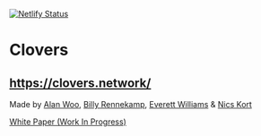 
[![Netlify Status](https://api.netlify.com/api/v1/badges/aa024be6-94d0-4cba-bfd3-4f3997191972/deploy-status)](https://app.netlify.com/sites/clovers/deploys)
# Clovers
## https://clovers.network/

Made by [Alan Woo](https://github.com/alancwoo/), [Billy Rennekamp](https://github.com/okwme/), [Everett Williams](https://github.com/evvvritt) & [Nics Kort](https://github.com/n-kort/) 

[White Paper (Work In Progress)](https://docs.google.com/document/d/1If-yoN-4cbIT0X_PSEfxVYqlZ7kgFRQapx8AR79mhME/edit?usp=sharing)
